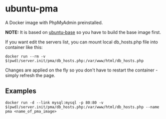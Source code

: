 ubuntu-pma
==========

[ubuntu-base]: ../ubuntu-base

A Docker image with PhpMyAdmin preinstalled.

**NOTE:** It is based on [ubuntu-base][ubuntu-base] so you have to build the base image first.

If you want edit the servers list, you can mount local db_hosts.php file into container like this:

```shell
docker run --rm -v $(pwd)/server.init/pma/db_hosts.php:/var/www/html/db_hosts.php
```
Changes are applied on the fly so you don't have to restart the container - simply refresh the page.

Examples
--------

```shell
docker run -d --link mysql:mysql -p 80:80 -v $(pwd)/server.init/pma/db_hosts.php:/var/www/html/db_hosts.php --name pma <name_of_pma_image>
```
